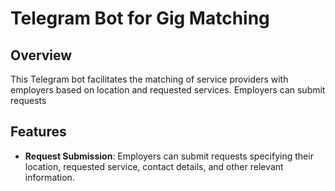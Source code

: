 # Telegram Bot for Gig Matching

## Overview

This Telegram bot facilitates the matching of service providers with employers based on location and requested services. Employers can submit requests

## Features

- **Request Submission**: Employers can submit requests specifying their location, requested service, contact details, and other relevant information.
